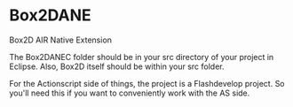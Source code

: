 Box2DANE
========

Box2D AIR Native Extension

The Box2DANEC folder should be in your src directory of your project in Eclipse. Also, Box2D
itself should be within your src folder. 

For the Actionscript side of things, the project is a Flashdevelop project. So you'll need this
if you want to conveniently work with the AS side.